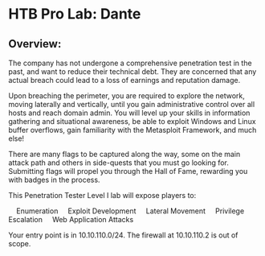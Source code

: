 # HTB Pro Lab: Dante

## Overview:

The company has not undergone a comprehensive penetration test in the past, and want to reduce their technical debt. They are concerned that any actual breach could lead to a loss of earnings and reputation damage.

Upon breaching the perimeter, you are required to explore the network, moving laterally and vertically, until you gain administrative control over all hosts and reach domain admin. You will level up your skills in information gathering and situational awareness, be able to exploit Windows and Linux buffer overflows, gain familiarity with the Metasploit Framework, and much else!

There are many flags to be captured along the way, some on the main attack path and others in side-quests that you must go looking for. Submitting flags will propel you through the Hall of Fame, rewarding you with badges in the process.

This Penetration Tester Level I lab will expose players to:

    Enumeration
    Exploit Development
    Lateral Movement
    Privilege Escalation
    Web Application Attacks

Your entry point is in 10.10.110.0/24. The firewall at 10.10.110.2 is out of scope.